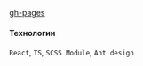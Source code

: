 [gh-pages](https://kuzz0k.github.io/forKaspersky/)

#### Технологии

`React`, `TS`, `SCSS Module`, `Ant design`
